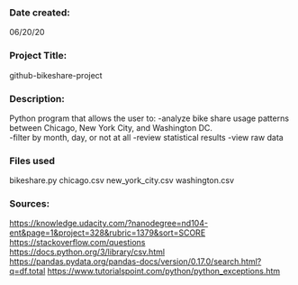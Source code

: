 ### Date created:
06/20/20


### Project Title:
github-bikeshare-project


### Description:
Python program that allows the user to:
-analyze bike share usage patterns between Chicago, New York City,
and Washington DC.  
-filter by month, day, or not at all
-review statistical results
-view raw data

### Files used
bikeshare.py
chicago.csv
new_york_city.csv
washington.csv


### Sources:
https://knowledge.udacity.com/?nanodegree=nd104-ent&page=1&project=328&rubric=1379&sort=SCORE
https://stackoverflow.com/questions
https://docs.python.org/3/library/csv.html
https://pandas.pydata.org/pandas-docs/version/0.17.0/search.html?q=df.total
https://www.tutorialspoint.com/python/python_exceptions.htm
